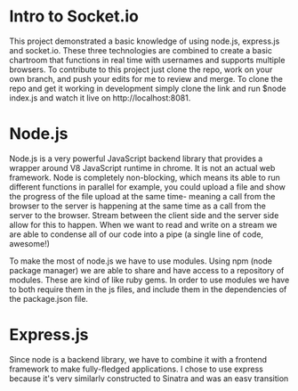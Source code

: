 # Intro to Socket.io

This project demonstrated a basic knowledge of using node.js, express.js and socket.io. These three technologies are combined to create a basic chartroom that functions in real time with usernames and supports multiple browsers. To contribute to this project just clone the repo, work on your own branch, and push your edits for me to review and merge. To clone the repo and get it working in development simply clone the link and run $node index.js and watch it live on http://localhost:8081. 

<h1> Node.js </h1>
Node.js is a very powerful JavaScript backend library that provides a wrapper around V8 JavaScript runtime in chrome. It is not an actual web framework. Node is completely non-blocking, which means its able to run different functions in parallel for example, you could upload a file and show the progress of the file upload at the same time- meaning a call from the browser to the server is happening at the same time as a call from the server to the browser. Stream between the client side and the server side allow for this to happen. When we want to read and write on a stream we are able to condense all of our code into a pipe (a single line of code, awesome!)

To make the most of node.js we have to use modules. Using npm (node package manager) we are able to share and have access to a repository of modules. These are kind of like ruby gems. In order to use modules we have to both require them in the js files, and include them in the dependencies of the package.json file. 

<h1>Express.js </h1>
Since node is a backend library, we have to combine it with a frontend framework to make fully-fledged applications. I chose to use express because it's very similarly constructed to Sinatra and was an easy transition for me to make. After installing the express module and including it in my dependencies in my package.json file, I explored and found that I can include an ejs (embedded JavaScript file) or just run an html file. I learned both and dabbled with jade, which is another space-sensitive front-end framework for node, but ultimately chose to use a basic html file for my views. I used jQuery put an event listener on the submit button of the chat form in order to append each message onto the chat box after the submit button was clicked on. 

<h1> Socket.io </h1> 
The relationship between a browser and a traditional server is a send/receive. Now we are able to use web sockets so that information can stream directly back and forth between the browser and server in real time without having to wait for information to flow cyclically. We use the socket.io module as a fallback to ensure we can access sockets on all browsers. Using event listeners and including the socket.io library, we are able to put have the server listen to events on both the client side and the server side simultaneously (thanks to the non-blocking nature of node). 


<h1>Overall </h1>
Issues that came up along the way were package errors with installing npm and xcode correctly on my machine, understanding how the npm dependencies work, and how information is passed or emitted from the browser to the server. 

Overall, I would definitely choose this technology again. It gave me a much stronger understanding of how JavaScript works and how powerful node.js is for performing in real time. I also began to dabble in jade as an alternative front end template engine, ejs for embedded JavaScript files (which are very similar in syntax to Sinatra erb) and ultimately made the transition from Rails/Sinatra to Node an easier one for me. Sockets are extremely powerful and can be used for any collaboration done over the Internet in real time ie. google docs, chartrooms, screen sharing etc.  

